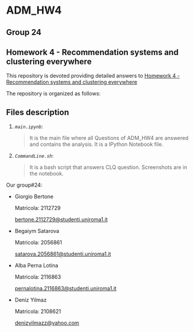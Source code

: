 # ADM_HW4

## Group 24
## Homework 4 - Recommendation systems and clustering everywhere


This repository is devoted providing detailed answers to [Homework 4 - Recommendation systems and clustering everywhere](https://github.com/Sapienza-University-Rome/ADM/tree/master/2023/Homework_4) 

The repository is organized as follows:

## Files description

1. _`main.ipynb`_: 
	> It is the main file where all Questions of ADM_HW4 are answered and contains the analysis. It is a IPython Notebook file.

2. _`CommandLine.sh`_: 
	> It is a bash script that answers CLQ question.
    >Screenshots are in the notebook. 
       

Our group#24:

* Giorgio Bertone
  
  Matricola: 2112729
  
  bertone.2112729@studenti.uniroma1.it
* Begaiym Satarova
  
  Matricola: 2056861
  
  satarova.2056861@studenti.uniroma1.it
* Alba Perna Lotina
  
  Matricola: 2116863
  
  pernalotina.2116863@studenti.uniroma1.it
* Deniz Yilmaz
  
  Matricola: 2108621
  
  denizyilmazz@yahoo.com 
